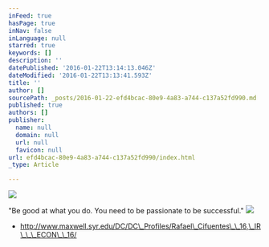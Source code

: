```yaml
---
inFeed: true
hasPage: true
inNav: false
inLanguage: null
starred: true
keywords: []
description: ''
datePublished: '2016-01-22T13:14:13.046Z'
dateModified: '2016-01-22T13:13:41.593Z'
title: ''
author: []
sourcePath: _posts/2016-01-22-efd4bcac-80e9-4a83-a744-c137a52fd990.md
published: true
authors: []
publisher:
  name: null
  domain: null
  url: null
  favicon: null
url: efd4bcac-80e9-4a83-a744-c137a52fd990/index.html
_type: Article

---
```

![](https://the-grid-user-content.s3-us-west-2.amazonaws.com/d78ac77b-ffd1-4084-9342-4b061f86179a.jpg)

"Be good at what you do. You need to be passionate to be successful."
![](https://the-grid-user-content.s3-us-west-2.amazonaws.com/f9eb8614-d6c9-4fcd-8b70-dfae0ee58d0f.jpg)

* http://www.maxwell.syr.edu/DC/DC\_Profiles/Rafael\_Cifuentes\_\_16,\_IR\_\_\_ECON\_\_16/